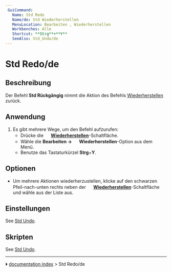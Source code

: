 ```yaml
---
 GuiCommand:
   Name: Std Redo
   Name/de: Std Wiederherstellen
   MenuLocation: Bearbeiten , Wiederherstellen‎
   Workbenches: Alle
   Shortcut: **Strg**+**Y**
   SeeAlso: Std_Undo/de
---
```


# Std Redo/de



## Beschreibung

Der Befehl **Std Rückgängig** nimmt die Aktion des Befehls [Wiederherstellen](Std_Undo/de.md) zurück.



## Anwendung

1.  Es gibt mehrere Wege, um den Befehl aufzurufen:
    -   Drücke die **<img src="images/Std_Redo.svg" width=16px> [Wiederherstellen](Std_Redo/de.md)**-Schaltfläche.
    -   Wähle die **Bearbeiten → <img src="images/Std_Redo.svg" width=16px> Wiederherstellen**-Option aus dem Menü.
    -   Benutze das Tastaturkürzel **Strg**+**Y**.



## Optionen

-   Um mehrere Aktionen wiederherzustellen, klicke auf den schwarzen Pfeil-nach-unten rechts neben der **<img src="images/Std_Redo.svg" width=16px> [Wiederherstellen](Std_Redo/de.md)**-Schaltfläche und wähle aus der Liste aus.



## Einstellungen

See [Std Undo](Std_Undo#Preferences.md).



## Skripten

See [Std Undo](Std_Undo#Scripting.md).



---
⏵ [documentation index](../README.md) > Std Redo/de
